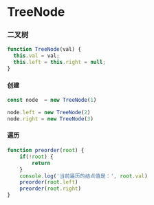 # TreeNode
### 二叉树
```js
function TreeNode(val) {
  this.val = val;
  this.left = this.right = null;
}
```
#### 创建
```js
const node  = new TreeNode(1)

node.left = new TreeNode(2)
node.right = new TreeNode(3)
```
#### 遍历
```js
function preorder(root) {
    if(!root) {
        return 
    }
    console.log('当前遍历的结点值是：', root.val)  
    preorder(root.left)  
    preorder(root.right)
}
```
